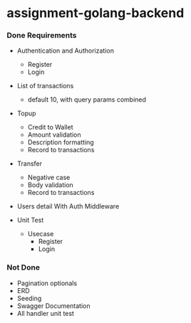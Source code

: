 # assignment-golang-backend


### Done Requirements


- Authentication and Authorization
  - Register
  - Login

- List of transactions
  - default 10, with query params combined

- Topup
  - Credit to Wallet
  - Amount validation
  - Description formatting
  - Record to transactions

- Transfer
  - Negative case
  - Body validation
  - Record to transactions  

- Users detail With Auth Middleware

- Unit Test
  - Usecase
    - Register
    - Login


### Not Done
- Pagination optionals
- ERD
- Seeding
- Swagger Documentation
- All handler unit test